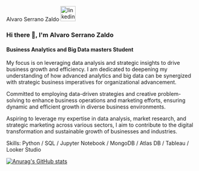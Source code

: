 Alvaro Serrano Zaldo
[<img src='https://cdn.jsdelivr.net/npm/simple-icons@3.0.1/icons/linkedin.svg' alt='linkedin' height='40'>](https://www.linkedin.com/in/alvaroserranozaldo/)  
### Hi there 👋, I'm Alvaro Serrano Zaldo
#### Business Analytics and Big Data masters Student

My focus is on leveraging data analysis and strategic insights to drive business growth and efficiency. I am dedicated to deepening my understanding of how advanced analytics and big data can be synergized with strategic business imperatives for organizational advancement.

Committed to employing data-driven strategies and creative problem-solving to enhance business operations and marketing efforts, ensuring dynamic and efficient growth in diverse business environments.

Aspiring to leverage my expertise in data analysis, market research, and strategic marketing across various sectors, I aim to contribute to the digital transformation and sustainable growth of businesses and industries.

Skills: Python / SQL / Jupyter Notebook / MongoDB / Atlas DB / Tableau / Looker Studio

[![Anurag's GitHub stats](https://github-readme-stats.vercel.app/api?username=alvaroserranozaldo)](https://github.com/anuraghazra/github-readme-stats)
